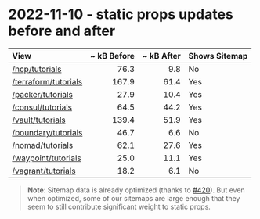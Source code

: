 # 2022-11-10 - static props updates before and after

| View                              | ~ kB Before | ~ kB After | Shows Sitemap |
| :-------------------------------- | ----------: | ---------: | ------------- |
| [/hcp/tutorials][hcp]             |        76.3 |        9.8 | No            |
| [/terraform/tutorials][terraform] |       167.9 |       61.4 | Yes           |
| [/packer/tutorials][packer]       |        27.9 |       10.4 | Yes           |
| [/consul/tutorials][consul]       |        64.5 |       44.2 | Yes           |
| [/vault/tutorials][vault]         |       139.4 |       51.9 | Yes           |
| [/boundary/tutorials][boundary]   |        46.7 |        6.6 | No            |
| [/nomad/tutorials][nomad]         |        62.1 |       27.6 | Yes           |
| [/waypoint/tutorials][waypoint]   |        25.0 |       11.1 | Yes           |
| [/vagrant/tutorials][vagrant]     |        18.2 |        6.1 | No            |

> **Note**: Sitemap data is already optimized (thanks to [#420](https://github.com/hashicorp/dev-portal/pull/420)). But even when optimized, some of our sitemaps are large enough that they seem to still contribute significant weight to static props.

[hcp]: https://dev-portal-git-zstrim-product-tutorials-gsp-weight-hashicorp.vercel.app/hcp/tutorials
[terraform]: https://dev-portal-git-zstrim-product-tutorials-gsp-weight-hashicorp.vercel.app/terraform/tutorials
[packer]: https://dev-portal-git-zstrim-product-tutorials-gsp-weight-hashicorp.vercel.app/packer/tutorials
[consul]: https://dev-portal-git-zstrim-product-tutorials-gsp-weight-hashicorp.vercel.app/consul/tutorials
[vault]: https://dev-portal-git-zstrim-product-tutorials-gsp-weight-hashicorp.vercel.app/vault/tutorials
[boundary]: https://dev-portal-git-zstrim-product-tutorials-gsp-weight-hashicorp.vercel.app/boundary/tutorials
[nomad]: https://dev-portal-git-zstrim-product-tutorials-gsp-weight-hashicorp.vercel.app/nomad/tutorials
[waypoint]: https://dev-portal-git-zstrim-product-tutorials-gsp-weight-hashicorp.vercel.app/waypoint/tutorials
[vagrant]: https://dev-portal-git-zstrim-product-tutorials-gsp-weight-hashicorp.vercel.app/vagrant/tutorials

